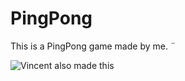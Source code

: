 # PingPong

This is a PingPong game made by me. ¨

<img src="https://media2.giphy.com/media/4IAzyrhy9rkis/giphy.gif?cid=3640f6095bb4a3ea73446e752ecfc148" alt="Vincent also made this">
